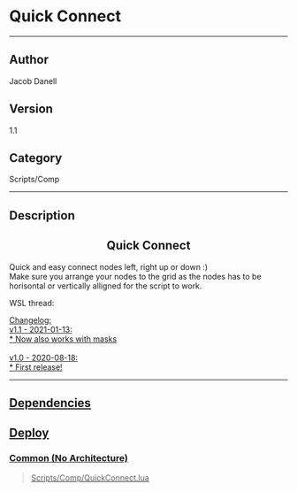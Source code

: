 # Quick Connect
___

## Author
Jacob Danell

## Version
1.1

## Category
Scripts/Comp

___

## Description
<center><h2>Quick Connect</h2></center>
<p>Quick and easy connect nodes left, right up or down :)
<br>
Make sure you arrange your nodes to the grid as the nodes has to be horisontal or vertically alligned for the script to work.</p>

<p>WSL thread: <a href="https://www.steakunderwater.com/wesuckless/viewtopic.php?f=33&t=4326"</a></p>

<p>Changelog:
<br>v1.1 - 2021-01-13:
<br>* Now also works with masks 
<br>
<br>v1.0 - 2020-08-18:
<br>* First release!
</p>



___

## Dependencies

## Deploy

### Common (No Architecture)

> Scripts/Comp/QuickConnect.lua  
